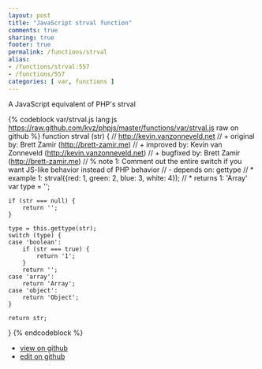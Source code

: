 ```yaml
---
layout: post
title: "JavaScript strval function"
comments: true
sharing: true
footer: true
permalink: /functions/strval
alias:
- /functions/strval:557
- /functions/557
categories: [ var, functions ]
---
```

A JavaScript equivalent of PHP's strval
<!-- more -->
{% codeblock var/strval.js lang:js https://raw.github.com/kvz/phpjs/master/functions/var/strval.js raw on github %}
function strval (str) {
    // http://kevin.vanzonneveld.net
    // +   original by: Brett Zamir (http://brett-zamir.me)
    // +   improved by: Kevin van Zonneveld (http://kevin.vanzonneveld.net)
    // +   bugfixed by: Brett Zamir (http://brett-zamir.me)
    // %        note 1: Comment out the entire switch if you want JS-like behavior instead of PHP behavior
    // -    depends on: gettype
    // *     example 1: strval({red: 1, green: 2, blue: 3, white: 4});
    // *     returns 1: 'Array'
    var type = '';

    if (str === null) {
        return '';
    }

    type = this.gettype(str);
    switch (type) {
    case 'boolean':
        if (str === true) {
            return '1';
        }
        return '';
    case 'array':
        return 'Array';
    case 'object':
        return 'Object';
    }

    return str;
}
{% endcodeblock %}
<ul>
 <li><a href="https://github.com/kvz/phpjs/blob/master/functions/var/strval.js">view on github</a></li>
 <li><a href="https://github.com/kvz/phpjs/edit/master/functions/var/strval.js">edit on github</a></li>
</ul>
